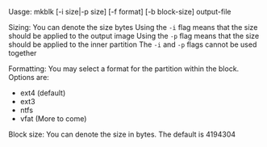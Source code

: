 Uasge: mkblk [-i size|-p size] [-f format] [-b block-size] output-file

Sizing:
  You can denote the size bytes
  Using the `-i` flag means that the size should be applied to the output image
  Using the `-p` flag means that the size should be applied to the inner partition
  The `-i` and `-p` flags cannot be used together
  
Formatting:
  You may select a format for the partition within the block. Options are:
  - ext4 (default)
  - ext3
  - ntfs
  - vfat
  (More to come)
  
Block size:
  You can denote the size in bytes. The default is 4194304